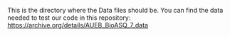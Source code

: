


This is the directory where the Data files should be.
You can find the data needed to test our code in this repository:
https://archive.org/details/AUEB_BioASQ_7_data



